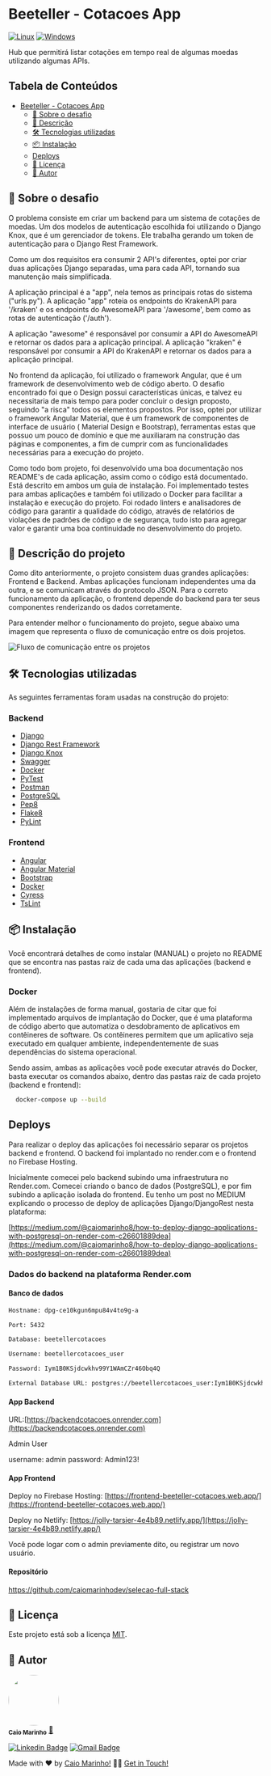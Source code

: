 # Beeteller - Cotacoes App

[![Linux](https://svgshare.com/i/Zhy.svg)](https://svgshare.com/i/Zhy.svg)
[![Windows](https://svgshare.com/i/ZhY.svg)](https://svgshare.com/i/ZhY.svg)

Hub que permitirá listar cotações em tempo real de algumas moedas utilizando algumas APIs.


## **Tabela de Conteúdos**

- [Beeteller - Cotacoes App](#beeteller---cotacoes-app)
  - [🚀 Sobre o desafio](#sobre-o-desafio)
  - [📝 Descrição](#-descrição)
  - [🛠 Tecnologias utilizadas](#-tecnologias-utilizadas)
  - [📦 Instalação](#-instalação)
  - [Deploys](#deploys)
  - [📝 Licença](#-licença)
  - [📝 Autor](#-autor)



## 🚀 Sobre o desafio

O problema consiste em criar um backend para um sistema de cotações de moedas. Um dos modelos de autenticação escolhida
foi utilizando o Django Knox, que é um gerenciador de tokens. Ele trabalha gerando um token de autenticação para o
Django
Rest Framework.

Como um dos requisitos era consumir 2 API's diferentes, optei por criar duas aplicações Django separadas, uma para cada
API, tornando sua manutenção mais simplificada.

A aplicação principal é a "app", nela temos as principais rotas do sistema ("urls.py").
A aplicação "app" roteia os endpoints do KrakenAPI para '/kraken' e os endpoints do AwesomeAPI para '/awesome', bem como
as rotas de autenticação ('/auth').

A aplicação "awesome" é responsável por consumir a API do AwesomeAPI e retornar os dados para a aplicação principal.
A aplicação "kraken" é responsável por consumir a API do KrakenAPI e retornar os dados para a aplicação principal.

No frontend da aplicação, foi utilizado o framework Angular, que é um framework de desenvolvimento web de código aberto.
O desafio encontrado foi que o Design possui características únicas, e talvez eu necessitaria de mais tempo para poder
concluir o design proposto, seguindo "a risca" todos os elementos propostos.
Por isso, optei por utilizar o framework Angular Material, que é um framework de componentes de interface de usuário (
Material Design e Bootstrap), ferramentas estas que possuo um pouco de domínio e que me auxiliaram na construção das
páginas e componentes, a fim de cumprir com as funcionalidades necessárias para a execução do projeto.

Como todo bom projeto, foi desenvolvido uma boa documentação nos README's de cada aplicação, assim como o código está documentado. Está descrito em ambos um guia de instalação. Foi implementado testes para ambas aplicações e também foi utilizado o Docker para facilitar a instalação e execução do projeto. Foi rodado linters e analisadores de código para garantir a qualidade do código, através de relatórios de violações de padrões de código e de segurança, tudo isto para agregar valor e garantir uma boa continuidade no desenvolvimento do projeto.

## 📝 Descrição do projeto

Como dito anteriormente, o projeto consistem duas grandes aplicações: Frontend e Backend. Ambas aplicações funcionam
independentes uma da outra, e se comunicam através do protocolo JSON. Para o correto funcionamento da aplicação, o frontend depende do backend para ter seus componentes renderizando os dados
corretamente.

Para entender melhor o funcionamento do projeto, segue abaixo uma imagem que representa o fluxo de comunicação entre os dois projetos.

![Fluxo de comunicação entre os projetos](https://i.imgur.com/XUIyi9P.png)

## 🛠 Tecnologias utilizadas

As seguintes ferramentas foram usadas na construção do projeto:

### Backend

- [Django](https://www.djangoproject.com/)
- [Django Rest Framework](https://www.django-rest-framework.org/)
- [Django Knox](https://james1345.github.io/django-rest-knox/)
- [Swagger](https://drf-yasg.readthedocs.io/en/stable/readme.html)
- [Docker](https://www.docker.com/)
- [PyTest](https://docs.pytest.org/en/stable/)
- [Postman](https://www.postman.com/)
- [PostgreSQL](https://www.postgresql.org/)
- [Pep8](https://pypi.org/project/pep8/)
- [Flake8](https://flake8.pycqa.org/en/latest/)
- [PyLint](https://www.pylint.org/)

### Frontend

- [Angular](https://angular.io/)
- [Angular Material](https://material.angular.io/)
- [Bootstrap](https://getbootstrap.com/)
- [Docker](https://www.docker.com/)
- [Cyress](https://www.cypress.io/)
- [TsLint](https://palantir.github.io/tslint/)


## 📦 Instalação

Você encontrará detalhes de como instalar (MANUAL) o projeto no README que se encontra nas pastas raiz de cada uma das
aplicações (backend e frontend).

### Docker

Além de instalações de forma manual, gostaria de citar que foi implementado arquivos de implantação do Docker, que é uma
plataforma de código aberto que automatiza o desdobramento de aplicativos em contêineres de software. Os contêineres
permitem que um aplicativo seja executado em qualquer ambiente, independentemente de suas dependências do sistema
operacional.

Sendo assim, ambas as aplicações você pode executar através do Docker, basta executar os comandos abaixo, dentro das
pastas raiz de cada projeto (backend e frontend):

```bash
  docker-compose up --build
```

## Deploys

Para realizar o deploy das aplicações foi necessário separar os projetos backend e frontend. O backend foi implantado no render.com e o frontend no Firebase Hosting.

Inicialmente comecei pelo backend subindo uma infraestrutura no Render.com. Comecei criando o banco de dados (PostgreSQL), e por fim subindo a aplicação isolada do frontend.
Eu tenho um post no MEDIUM explicando o processo de deploy de aplicações Django/DjangoRest nesta plataforma: 

[https://medium.com/@caiomarinho8/how-to-deploy-django-applications-with-postgresql-on-render-com-c26601889dea](https://medium.com/@caiomarinho8/how-to-deploy-django-applications-with-postgresql-on-render-com-c26601889dea)

### Dados do backend na plataforma Render.com

#### Banco de dados

```sh
Hostname: dpg-ce10kgun6mpu84v4to9g-a

Port: 5432

Database: beetellercotacoes

Username: beetellercotacoes_user

Password: Iym1B0KSjdcwkhv99Y1WAmCZr46Obq4Q

External Database URL: postgres://beetellercotacoes_user:Iym1B0KSjdcwkhv99Y1WAmCZr46Obq4Q@dpg-ce10kgun6mpu84v4to9g-a.oregon-postgres.render.com/beetellercotacoes
```

#### App Backend

URL:[https://backendcotacoes.onrender.com](https://backendcotacoes.onrender.com)

Admin User

username: admin
password: Admin123!


#### App Frontend
Deploy no Firebase Hosting:
[https://frontend-beeteller-cotacoes.web.app/](https://frontend-beeteller-cotacoes.web.app/)

Deploy no Netlify:
[https://jolly-tarsier-4e4b89.netlify.app/](https://jolly-tarsier-4e4b89.netlify.app/)


Você pode logar com o admin previamente dito, ou registrar um novo usuário.


#### Repositório
https://github.com/caiomarinhodev/selecao-full-stack


## 📝 Licença

Este projeto está sob a licença [MIT](https://opensource.org/licenses/MIT).

## 📝 Autor

<a href="#">
 <img style="border-radius: 50%;" src="https://avatars.githubusercontent.com/u/7137962?v=4" width="100px;" alt=""/>
</a>
 <br />
 <sub><b>Caio Marinho</b></sub>
 <a href="#" title="Caio Marinho">🚀</a>

[![Linkedin Badge](https://img.shields.io/badge/-Caio%20Marinho-blue?style=flat-square&logo=Linkedin&logoColor=white&link=https://www.linkedin.com/in/caiomarinho/)](https://www.linkedin.com/in/caiomarinho/)
[![Gmail Badge](https://img.shields.io/badge/-caiomarinho8@gmail.com-c14438?style=flat-square&logo=Gmail&logoColor=white&link=mailto:caiomarinho8@gmail.com)](mailto:caiomarinho8@gmail.com)

Made with ❤️ by [Caio Marinho!](https://caiomarinho.tech/) 👋🏽 [Get in Touch!](https://www.linkedin.com/in/caiomarinho/)

